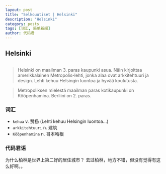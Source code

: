```yaml
---
layout: post
title: "Selkouutiset | Helsinki"
description: "Helsinki"
category: posts
tags: [词汇, 简单新闻]
author: 代码君
---
```


## Helsinki

<figure>
<a href="http://img.yle.fi/uutiset/kotimaa/article9111403.ece/ALTERNATES/w580h326/Kisakyl%C3%A4%20olympialaiset%201952%20helsinki"><img src="http://img.yle.fi/uutiset/kotimaa/article9111403.ece/ALTERNATES/w580h326/Kisakyl%C3%A4%20olympialaiset%201952%20helsinki" alt=""></a>
</figure>

> Helsinki on maailman 3. paras kaupunki asua. Näin kirjoittaa amerikkalainen Metropolis-lehti, jonka alaa ovat arkkitehtuuri ja design. Lehti kehuu Helsingin luontoa ja hyvää koulutusta.

> Metropoliksen mielestä maailman paras kotikaupunki on Kööpenhamina. Berliini on 2. paras.

### 词汇

- `kehua` v. 赞扬 (Lehti kehuu Helsingin luontoa...)
- `arkkitehtuuri` n. 建筑
- `Kööpenhamina` n. 哥本哈根


### 代码君语

为什么柏林是世界上第二好的居住城市？ 去过柏林，地方不错，但没有觉得有这么好啊。。

